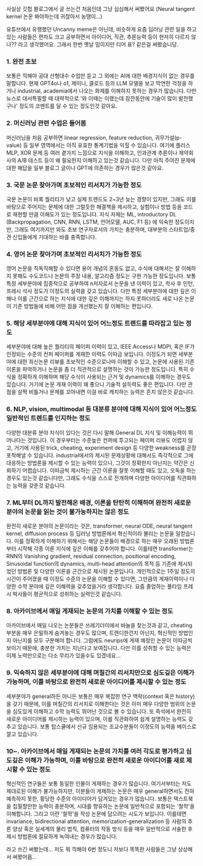 사실상 깃헙 블로그에서 글 쓰는건 처음인데 그냥 심심해서 써봤어요 (Neural tangent kernel 논문 봐야하는데 귀찮아서 농땡이...)

유튜브에서 유행했던 Uncanny meme은 아닌데, 비슷하게 요즘 딥러닝 관련 일을 하고 있는 사람들은 편차도 크고 공부하면서 아이디어, 직관, 추론능력 등이 현저히 다르지 않나?? 라고 생각했어요. 그래서 한번 옛날 밈이지만 티어 표? 같은걸 써봤습니당.

### 1. 완전 초보

보통은 끽해야 공대 선형대수 수업만 듣고 그 외에는 AI에 대한 배경지식이 없는 경우를 말합니다. 현재 GPT4o나 o1, 제미니, 클로드 등의 LLM 모델을 보고 막연한 걱정을 하거나 industrial, academia에서 나오는 화제를 이해하지 못하는 경우가 많습니다. 다만 뉴스로 대서특필할 때 대략적으로 '와 이때는 이랬는데 잠깐동안에 기술이 많이 발전했구나' 정도의 코멘트를 달 수 있는 정도인것 같아요.

### 2. 머신러닝 관련 수업은 들어봄

머신러닝을 처음 공부하면 linear regression, feature reduction, 귀무가설(p-value) 등 일부 영역에서는 아직 유효한 통계기법을 익힐 수 있습니다. 여기에 플러스 MLP, XOR 문제 등 여러 곁가지 느낌으로 지식을 이해하고, 인과관계 추론이나 제약회사의 A/B 테스트 등이 왜 필요한지 이해하고 있는것 같습니다. 다만 아직 주어진 문제에 대한 해답을 일부 블로그 글이나 GPT에 의존하는 경우가 많은것 같아요.

### 3. 국문 논문 찾아가며 초보적인 리서치가 가능한 정도

국문 논문이 비록 퀄리티가 낮고 실제 트렌드도 2~3년 늦는 경향이 있지만, 그래도 이를 바탕으로 주어지는 문제에 대한 그럴듯한 해결책을 제시하고, 실험이나 방법 등을 코드로 재현할 만큼 이해도가 있는 정도입니다. 지식 자체는 ML, introductory DL (Backpropagation, CNN, RNN, LSTM, 언어모델, AUC, F1 등) 에 익숙한 정도이지만, 그래도 여기까지만 와도 초보 연구자로서의 가치는 충분하며, 대부분의 스타트업/중견 신입들에게 기대하는 바를 충족합니다. 

### 4. 영어 논문 찾아가며 초보적인 리서치가 가능한 정도

영어 논문을 직독직해할 수 있다면 용어 개념의 혼동도 없고, 수식에 대해서는 잘 이해하지 못해도 수도코드나 논문의 주장 내용, 알고리즘 정도는 구현 가능한 정도입니다. 보통 특정 세부분야에 집중적으로 공부하여 n저자로서 논문을 낸 이력이 있고, 학사 후 인턴, 프레시 석사 정도가 이정도의 실력을 갖고 있습니다. 다만 특정 세부분야에 대한 깊은 이해나 이를 근간으로 하는 지식에 대한 깊은 이해까지는 하지 못하더라도 새로 나온 논문이 기존 방법들에 비해 어떤 점을 개선했는지 잘 이해하는 편입니다.

### 5. 해당 세부분야에 대해 지식이 있어 어느정도 트렌드를 따라잡고 있는 정도

세부분야에 대해 높은 퀄리티의 페이퍼 이력이 있고, IEEE Access나 MDPI, 혹은 IF가 인정되는 수준의 컨퍼 페이퍼를 게재한 이력도 이따금 보입니다. 이정도가 되면 세부분야에 대한 최신논문 리뷰를 초보적인 수준으로나마 이해할 수 있고, 논문에 사용된 기존 이론을 파악하거나 논문을 좀 더 직관적으로 설명하는 것이 가능한 정도입니다. 특히 수식을 정확하게 이해하며 해당 수식이 사용되는 근거 및 dynamics를 이해하는 경우도 있습니다. 거기에 논문 게재 이력이 꽤 좋으니 기술적 설득력도 좋은 편입니다. 다만 관점을 살짝 비틀거나 문제를 꼬아내면 이걸 바로 캐치하는 능력은 흔치 않은것 같습니다.

### 6. NLP, vision, multimodal 등 대분류 분야에 대해 지식이 있어 어느정도 일반적인 트렌드를 인지하는 정도

다양한 대분류 분야 지식이 있다는 것은 다시 말해 General DL 지식 및 이해능력이 뛰어나다는 것입니다. 이 경우부터는 수준높은 컨퍼에 투고되는 페이퍼 리뷰도 어렵지 않고, 거기에 사용된 trick, cheating, experiment design 등 다양한 weakness를 곧장 포착해낼 수 있습니다. industrial에서의 제시된 문제상황에 대해서도 즉각적으로 그에 대응하는 방법론을 제시할 수 있는 능력이 있으나, 그것이 정확한지 아닌지는 약간은 신뢰하기 어렵습니다. 이따금씩 제시하는 근간 이론을 잘못 이해할 때도 있고, 오독을 하는 경우도 있는것 같습니다만, 그래도 수식을 스스로 전개하며 다양한 아이디어를 직관화하는 능력을 갖춘것 같습니다.

### 7. ML부터 DL까지 발전해온 배경, 이론을 탄탄히 이해하며 완전히 새로운 분야의 논문을 읽는 것이 불가능하지는 않은 정도

완전히 새로운 분야의 논문이라는 것은, transformer, neural ODE, neural tangent kernel, diffusion process 등 딥러닝 방법론에서 혁신적이라 불리는 논문을 일컫습니다. 이를 정확하게 이해하기 위해서는 해당 논문들이 배경으로 하는 매우 오래된 방법론부터 시작해 각종 이론 지식에 깊은 이해를 갖추어야 합니다. 이를테면 transformer는 RNN의 Vanishing gradient, residual connection, positional encoding, Sinusoidal function의 dynamics, multi-head attention의 목적 등 기존에 제시되었던 방법론 및 다양한 이론을 근간으로 제시된 논문입니다. 개인적으로는 1주일 정도의 시간이 주어졌을 때 이정도 수준의 논문을 이해할 수 있다면, 그만큼의 게재이력이나 다양한 수학 분야에 깊은 이해력을 갖추었을거라 생각합니다. 요즘 졸업하는 풀타임 프레시 박사들이 평균적으로 성취하는 실력인것 같습니다.

### 8. 아카이브에서 매일 게재되는 논문의 가치를 이해할 수 있는 정도

아카이브에서 매일 나오는 논문들은 쓰레기더미에서 바늘을 찾는것과 같고, cheating 부분을 매우 은밀하게 숨겨놓는 경우도 많으며, 트렌디한건지 아닌지, 혁신적인 방법인지 아닌지를 모두 구분해야 합니다. 그럼에도 neurips에 게재 예정인 논문이 이따금씩 보이기 때문에, 충분한 가치는 지닌다고 보여집니다. 다만 이를 성취할 수 있는 능력은 이제 노력만으로는 다소 무리가 있을수도 있겠네요...

### 9. 익숙하지 않은 세부분야에 대해 며칠간의 리서치만으로 심도깊은 이해가 가능하며, 이를 바탕으로 완전히 새로운 아이디어를 제시할 수 있는 정도

세부분야가 general하든 아니든 보통은 매우 복잡한 연구 맥락(context 혹은 history)을 갖기 때문에, 이를 며칠간의 리서치로 이해한다는 것은 이미 매우 다양한 범위의 논문을 심도있게 이해하고 수학 능력도 뛰어난 것으로 볼 수 있습니다. 또 즉석에서 완전히 새로운 아이디어를 제시하는 능력이 있으며, 이를 직관화하여 쉽게 설명하는 능력도 갖추고 있습니다. 보통 탑스쿨에서 신규 임용되는 조교수분들이 이정도의 능력을 베이스로 깔고 있습니다.

### 10~. 아카이브에서 매일 게재되는 논문의 가치를 여러 각도로 평가하고 심도깊은 이해가 가능하며, 이를 바탕으로 완전히 새로운 아이디어를 새로 제시할 수 있는 정도

혁신적인 연구들은 보통 동일한 인물이 게재하는 경우가 많습니다. 여기서부터는 저도 제대로된 이해가 불가능하지만, 이분들이 게재하는 논문은 매우 general하면서도 전혀 예측하지 못한, 황당한 수준의 아이디어가 담겨있는 경우가 많습니다. 보통은 텍스트북을 집필할만한 능력이 충분하며, 시대를 향유하는 논문에 일반적으로 포함되는 '철학'을 이해합니다. 그리고 이런 '철학'을 작성 논문에 담으려는 시도가 보입니다. 이를테면 invariance, bidirectional attention, memorization-generalization 등 사람의 추론 양상 혹은 실세계의 물리 법칙, 컴퓨터의 작동 방식 등을 매우 일반적으로 서술한 후 제시 방법론에 절묘하게 녹여내는 경우가 많습니다.

라고 쓰긴 써봤는데... 저도 뭐 끽해야 6번 정도니 저보다 똑똑한 사람들은 그냥 상상해서 써봤어욥...
